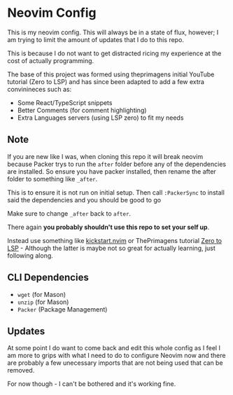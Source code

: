 # Neovim Config

This is my neovim config. This will always be in a state of flux, however; I am trying to limit the amount of updates that I do to this repo.

This is because I do not want to get distracted ricing my experience at the cost of actually programming. 

The base of this project was formed using theprimagens initial YouTube tutorial (Zero to LSP) and has since been adapted to add a few extra convinineces such as:

- Some React/TypeScript snippets
- Better Comments (for comment highlighting) 
- Extra Languages servers (using LSP zero) to fit my needs 

## Note 

If you are new like I was, when cloning this repo it will break neovim because Packer trys to run the `after` folder
before any of the dependencies are installed. So ensure you have packer installed, then rename the after folder to something like `_after`.

This is to ensure it is not run on initial setup. Then call `:PackerSync` to install said the dependencies and you should be good to go 

Make sure to change `_after` back to `after`.

There again **you probably shouldn't use this repo to set your self up**. 

Instead use something like [kickstart.nvim](https://github.com/nvim-lua/kickstart.nvim) or ThePrimagens tutorial [Zero to LSP](https://www.youtube.com/watch?v=w7i4amO_zaE&t=438s) - Although the latter is maybe not so great for actually learning, just following along. 

## CLI Dependencies  

- `wget` (for Mason) 
- `unzip` (for Mason) 
- `Packer` (Package Management) 

## Updates 

At some point I do want to come back and edit this whole config as I feel I am more to grips with what I need to do 
to configure Neovim now and there are probably a few unecessary imports that are not being used that can be removed. 

For now though - I can't be bothered and it's working fine. 


